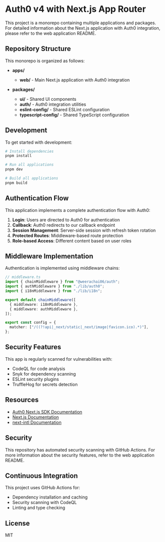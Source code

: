 
# Auth0 v4 with Next.js App Router

This project is a monorepo containing multiple applications and packages. For detailed information about the Next.js application with Auth0 integration, please refer to the web application README.

## Repository Structure

This monorepo is organized as follows:

- **apps/**
  - **web/** - Main Next.js application with Auth0 integration

- **packages/**
  - **ui/** - Shared UI components
  - **auth/** - Auth0 integration utilities
  - **eslint-config/** - Shared ESLint configuration
  - **typescript-config/** - Shared TypeScript configuration

## Development

To get started with development:

```bash
# Install dependencies
pnpm install

# Run all applications
pnpm dev

# Build all applications
pnpm build
```

## Authentication Flow

This application implements a complete authentication flow with Auth0:

1. **Login**: Users are directed to Auth0 for authentication
2. **Callback**: Auth0 redirects to our callback endpoint
3. **Session Management**: Server-side session with refresh token rotation
4. **Protected Routes**: Middleware-based route protection
5. **Role-based Access**: Different content based on user roles

## Middleware Implementation

Authentication is implemented using middleware chains:

```typescript
// middleware.ts
import { chainMiddleware } from "@weerachai06/auth";
import { authMiddleware } from "./lib/auth0";
import { i18nMiddleware } from "./lib/i18n";

export default chainMiddleware([
  { middleware: i18nMiddleware },
  { middleware: authMiddleware },
]);

export const config = {
  matcher: ["/((?!api|_next/static|_next/image|favicon.ico).*)"],
};
```

## Security Features

This app is regularly scanned for vulnerabilities with:
- CodeQL for code analysis
- Snyk for dependency scanning
- ESLint security plugins
- TruffleHog for secrets detection

## Resources

- [Auth0 Next.js SDK Documentation](https://auth0.com/docs/quickstart/webapp/nextjs)
- [Next.js Documentation](https://nextjs.org/docs)
- [next-intl Documentation](https://next-intl-docs.vercel.app/)


## Security

This repository has automated security scanning with GitHub Actions. For more information about the security features, refer to the web application README.

## Continuous Integration

This project uses GitHub Actions for:
- Dependency installation and caching
- Security scanning with CodeQL
- Linting and type checking

## License

MIT